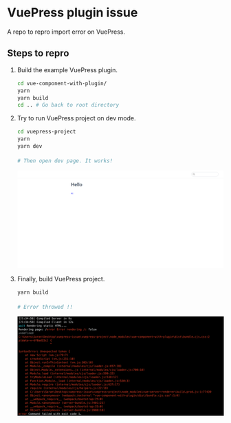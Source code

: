 # VuePress plugin issue

A repo to repro import error on VuePress.

## Steps to repro

1. Build the example VuePress plugin.  
   ```sh
   cd vue-component-with-plugin/
   yarn
   yarn build
   cd .. # Go back to root directory
   ```
2. Try to run VuePress project on dev mode.
   ```sh
   cd vuepress-project
   yarn
   yarn dev

   # Then open dev page. It works!
   ```

   ![Dev Server Page](./screenshots/Screenshot-VuePress-Dev.png)

3. Finally, build VuePress project.
   ```sh
   yarn build

   # Error throwed !!
   ```

   ![Build Result](./screenshots/Screenshot-VuePress-Build.png)
